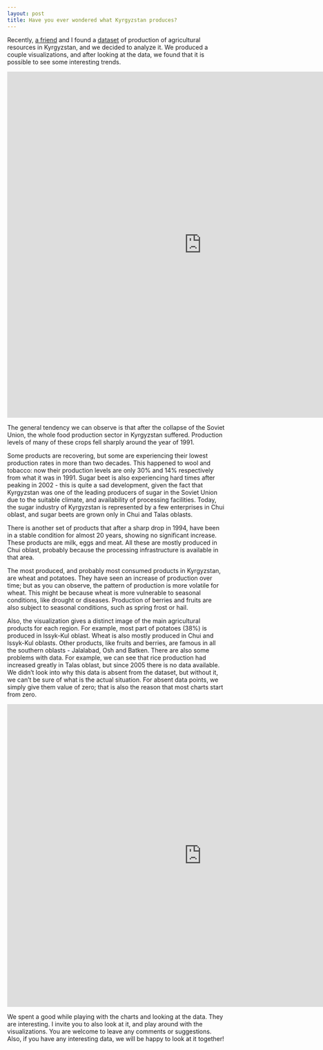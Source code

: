 ```yaml
---
layout: post
title: Have you ever wondered what Kyrgyzstan produces?
---
```


Recently, [a friend](http://pabloem.github.io) and I found a [dataset](http://www.stat.kg) of production of agricultural resources in Kyrgyzstan, and we decided to analyze it. We produced a couple visualizations, and after looking at the data, we found that it is possible to see some interesting trends.

<iframe src="http://pabloem.github.io/kyrgyz-data/kg_production_map.html?lang=english" width="900" height="800" frameborder="0" scrolling="no"></iframe>

The general tendency we can observe is that after the collapse of the Soviet Union, the whole food production sector in Kyrgyzstan suffered. Production levels of many of these crops fell sharply around the year of 1991.

Some products are recovering, but some are experiencing their lowest production rates in more than two decades. This happened to wool and tobacco: now their production levels are only 30% and 14% respectively from what it was in 1991. Sugar beet is also experiencing hard times after peaking in 2002 - this is quite a sad development, given the fact that Kyrgyzstan was one of the leading producers of sugar in the Soviet Union due to the suitable climate, and availability of processing facilities. Today, the sugar industry of Kyrgyzstan is represented by a few enterprises in Chui oblast, and sugar beets are grown only in Chui and Talas oblasts.

There is another set of products that after a sharp drop in 1994, have been in a stable condition for almost 20 years, showing no significant increase. These products are milk, eggs and meat. All these are mostly produced in Chui oblast, probably because the processing infrastructure is available in that area.

The most produced, and probably most consumed products in Kyrgyzstan, are wheat and potatoes. They have seen an increase of production over time; but as you can observe, the pattern of production is more volatile for wheat. This might be because wheat is more vulnerable to seasonal conditions, like drought or diseases. Production of berries and fruits are also subject to seasonal conditions, such as spring frost or hail.

Also, the visualization gives a distinct image of the main agricultural products for each region. For example, most part of potatoes (38%) is produced in Issyk-Kul oblast. Wheat is also mostly produced in Chui and Issyk-Kul oblasts. Other products, like fruits and berries, are famous in all the southern oblasts - Jalalabad, Osh and Batken. 
There are also some problems with data. For example, we can see that rice production had increased greatly in Talas oblast, but since 2005 there is no data available. We didn’t look into why this data is absent from the dataset, but without it, we can’t be sure of what is the actual situation. For absent data points, we simply give them value of zero; that is also the reason that most charts start from zero.

<iframe src="http://pabloem.github.io/kyrgyz-data/kg_production_chart.html" width="900" height="700" frameborder="0" scrolling="no"></iframe>

We spent a good while playing with the charts and looking at the data. They are interesting. I invite you to also look at it, and play around with the visualizations. You are welcome to leave any comments or suggestions. Also, if you have any interesting data, we will be happy to look at it together!
